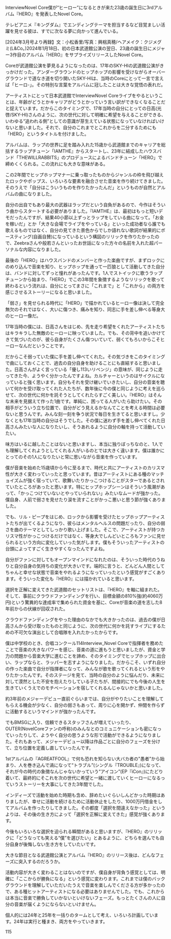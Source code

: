 InterviewNovel Core僕が“ヒーロー”になるときが来た23歳の誕生日に3rdアルバム『HERO』を発表したNovel Core。
テレビアニメ『キングダム』でエンディングテーマを担当するなど目覚ましい活躍を見せる彼は、すでに次なる夢に向かって進んでいる。
[2024年3月号より再録】文：小松香里/写真：興梠真穂/ヘアメイク：クジメグミ(L&Co。)2024年1月18日、初の日本武道館公演の翌日、23歳の誕生日にメジャー3作目のアルバム『HERO』をサプライズリリースしたNovel Core。
Coreが武道館公演を夢見るようになったのは、17年のSKY-HIの武道館公演がきっかけだった。アンダーグラウンドのヒップホップの影響を受けながらオーバーグラウンドで道なき道を切り開いたSKY-HIは、当時のCoreにとって一言で言えば「ヒーロ-」。その特別な言葉をアルバムに冠したことは大きな覚悟の表れだ。
アーティストにとって日本武道館でInterviewNovel Coreライブをやるということは、年齢がどうとかキャリアがどうとかっていう言い訳ができなくなることだと捉えています。だからこのタイミングで、17年当時の自分にとっての日高(光啓/SKY-HI)さんのように、次の世代に対して明確に希望を与えることができる、いわゆる“追われる側”としての意識が芽生えている状態になっていなければいけないと思いました。それで、自分のこれまでとこれからを二分するためにも「HERO」というタイトルを付けました。
アルバムは、ラップの世界に足を踏み入れた15歳から武道館までのキャリアを総括するラップチューン「IAMTHE』からスタートし、23年に結成したハウスバンド「THEWILLRABBITS」のプロデュースによるバンドチューン「HERO」で締めくくられる。この流れにも大きな意味がある。
この2年間でヒップホップマナーに乗っ取ったものからジャンルの枠を飛び越えたロックやポップス、いろいろな要素を融合させた音楽を作り続けてきました。そのうえで「自分はこういうものを作りたかったんだ」というものが自然とアルバムの曲になりました。
自分の出自でもあり最大の武器はラップだという自負があるので、今作はそういう曲からスタートする必要がありました。『IAMTHE』は、最初はもっと短いデモだったんですが、結果40小節以上ずっとラップをしている曲になって。「お金を稼いだ」とか「大きな会場でライブをやっている」といった成功者なら誰でも歌えるものではなく、自分の見てきた景色からでしか語れない歌詞が結果的にボースティング(自画自賛)になっているという構図のリリックを作りたかったので、Zeebraさんや般若さんといったお世話になった方々の名前を入れた超パーソナルな内容になりました。
最後の「HERO」はハウスバンドのメンバーと作った楽曲ですが、まずロックにのめり込んで音楽を知り、ヒップホップを通って一匹狼として活動してきた自分は、バンドに対してずっと憧れがあったんです。1人でストイックに歌うラップチューンから始まり、「HERO」でこの3年間を象徴するようなリリックを歌って終わるという流れは、自分にとってまさに「これまで」と「これから」の両方を感じさせるストーリーになると思いました。
「弱さ」を見せられる時代に「HERO」で描かれているヒーロー像は決して完全無欠のそれではなく、大いに傷つき、痛みを知り、同志に手を差し伸べる等身大のヒーロー像だ。
17年当時の僕には、日高さんをはじめ、先を走り希望をくれたアーティストたちはキラキラした無敵のヒーローに映っていました。でも、その背中を追いかけてきて気づいたのが、彼ら自身がたくさん傷ついていて、弱くてもろいからこそヒーローなんだということです。
だからこそ弱っていた僕に手を差し伸べてくれた。その気づきをこのタイミングで曲にしておくことで、過去の自分自身を助けることにも直結すると思いました。日高さんがよく言っている「優し113いリベンジ」の意味が、同じように走ってきた今、ようやく分かったんですよね。カルチャーというのはサイクルになっていると強く思います。自分もそれを受け継いでいきたいし、自分の音楽を聴いて何かを受け取ってくれた人たちが、数年後に今の僕と同じように考えを巡らせて、次の世代に何かを託そうとしてくれたらすごく美しい。『HERO』はそんな未来を見据えて作った1曲です。単純に、困ってる人がいたら助けたい。その相手がどういう立ち位置で、自分がどう見えるかなんてことを考える時間は必要ないと思うんです。みんな刻一刻を争う状況で毎日を生きてると思いますし。少なくとも17年当時の自分はそうでした。その僕に迷わず手を差し伸べてくれた日高さんみたいな人になりたいし、そうあれるように自分の軸を持って活動していたい。
味方はいるに越したことはないと思いますし、本当に独りぼっちなのと、1人でも理解してくれようとしてくれる人がいるのとでは大きく違います。僕は誰かにとってのその1人になりたいと常に思いながら音楽を作っています。
僕が音楽を始めた15歳頃から今に至るまで、時代と共にアーティストのカリスマ性が大きく変わっていったと思っています。昔はアーティストにある種のマッチョイズムが強く宿っていて、歌舞いたりかっこつけることがスターであるとされていたところがあったと思います。特にヒップホップシーンはそういう風潮があって、「かっこつけていないとやっていられない」みたいなムードが強かった。僕自身、人前で弱さを見せたり涙を流すことがかっこ悪いと思う節が強くありました。
でも、リル・ピープをはじめ、ロックから影響を受けたヒップホップアーティストたちが出てくるようになり、彼らはメンタルヘルスの問題だったり、自分の弱さを曲のテーマとしてしっかり歌い上げました。そこで、アーティストが持つカリスマ性がかっこつけるだけではなく、等身大でしんどいところもファンに見せられるという方向に変化していった気がします。僕もそういったアーティストの台頭によってすごく生きやすくなったんですよね。
自分がファンに対してもオープンマインドになれたのは、そういった時代のうねりと自分自身の気持ちの変化が大きいです。端的に言うと、どんどん人間としてちゃんと幸せな状態で音楽をやれるようになっていったという感覚がすごくあります。そういった変化も『HERO』には描かれていると思います。
選択を正解に変えてきた武道館のセットリストは、『HERO』を軸に組まれた。そして、事前にクラウドファンディングを行い、目標金額の810%強(約4060万円)という驚異的な達成率で集められた資金を基に、Coreが音楽の道を志した8年前からの伏線が回収された。
クラウドファンディングをやった理由のなかでも大きかったのは、過去の僕が日高さんから受け取ったものと同じように、次の世代に何かを託すライブにするための不可欠な演出として合唱隊を入れたかったからです。
僕は中学校のとき、合唱コンクール114Interview_Novel Coreで指揮者を務めたことで音楽の大きなパワーを感じ、音楽の道に進もうと思いましたが、資金と学力の問題から音楽大学に進むことを諦め、そのタイミングでヒップホップに出合い、ラップならと、ラッパーを志すようになりました。だからこそ、いずれ自分の作った楽曲で自分が指揮者になって、みんなが歌を歌ってくれるという形をやりたかったんです。そのステージを見て、当時の自分のように悩んだり、未来に対して漠然とした不安を抱えたりしている子たちが、間接的にでも今後の人生を生きていくうえでのモチベーションを宿してくれるんじゃないかと思いました。
約3年前のメジャーデビュー直前ぐらいまでは、自分がやりたいことを理解してもらえる機会が少なく、自分の弱さもあって、周りに心を開かず、仲間を作らずに活動するというマインドが強かったんです。
でもBMSGに入り、信頼できるスタッフさんが増えていったり、OUTER(NovelCoreファンの呼称)のみんなとのコミュニケーションも密になっていったりして、ようやく自分の思うような形で活動ができるようになりました。それもあって、メジャーデビュー以降は作品ごとに自分のフェーズを分けて、立ち位置を定義し直していったんです。
1stアルバムの『AGREATFOOL』で何も恐れを知らない大バカ者の"愚者”から始まり、人を巻き込んで渦になって“トラブル”(シングル『TROUBLE』)になって、それが今の時代の象徴なんじゃないかっていう“アイコン”(EP『iCon』)にたどり着いて、最終的にそこれを次の世代に希望と一緒に渡していくヒーローになるっていうストーリーを大事にしてきた3年間でした。
インディーズで活動を始めた時期も含め、辞めたいぐらいしんどかった時期はありましたが、幸せに活動を続けるために活動休止をしたり、1000万円借金をしてアルバムを作ったりしてきました。その都度「選択を間違えなかった」というよりは、その後の生き方によって「選択を正解に変えてきた」感覚が強くあります。
今後もいろいろな選択を迫られる瞬間があると思いますが、『HERO』のリリックに「どうなっても笑える“僕”を選びたい」とあるように、どちらを選んでも自分自身が後悔しない生き方をしていたいです。
大きな節目となる武道館公演とアルバム『HERO』のリリース後は、どんなフェーズに突入するのだろうか。
活動内容が大きく変わることはないのですが、僕自身が背負う感覚としては、明確に「ここからが勝負になる」という感覚に変わります。これまでは僕のバックグラウンドを理解していただいたうえで音楽を楽しんでくださる方が多かったので、ある種ヒットアーティストになる必要はありませんでした。でも、これからは本当に音楽で勝負していかないといけないフェーズ。もっとたくさんの人に自分の音楽が届くようにならないといけません。
個人的には24年と25年を一括りのタームとして考え、いろいろ計画しています。24年は実行と種まき、両方をやっていきます。
115
